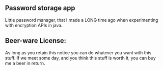 Password storage app
--------------------
Little password manager, that I made a LONG time ago when experimenting with encryption APIs in java.

Beer-ware License: 
-------------------
As long as you retain this notice you can do whatever you want with this stuff. If we meet some day, and you think this stuff is worth it, you can buy me a beer in return.
